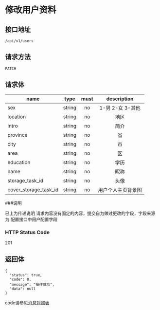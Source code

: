 # 修改用户资料

## 接口地址

`/api/v1/users`

## 请求方法

`PATCH`

## 请求体

| name      | type     | must     | description |
|-----------|:--------:|:--------:|:--------:|
| sex       | string   | no       | 1-男 2-女 3-其他|
| location  | string   | no       | 地区     |
| intro     | string   | no       | 简介     |
| province  | string   | no       | 省       |
| city      | string   | no       | 市       |
| area      | string   | no       | 区       |
| education | string   | no       | 学历     |
| name      | string   | no       | 昵称     |
| storage_task_id | string| no    | 头像     |
| cover_storage_task_id | string | no | 用户个人主页背景图  |

###说明

已上为传递说明
请求内容没有固定的内容，提交自为做过更改的字段，字段来源为 配置接口中用户配置字段

### HTTP Status Code

201

## 返回体
```json5
{
  "status": true,
  "code": 0,
  "message": "操作成功",
  "data": null
}
```

code请参见[消息对照表](消息对照表.md)
